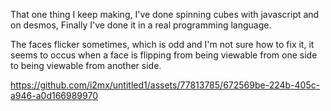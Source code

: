 That one thing I keep making, I've done spinning cubes with javascript and on desmos, Finally I've done it in a real programming language.

The faces flicker sometimes, which is odd and I'm not sure how to fix it, it seems to occus when a face is flipping from being viewable from one side to being viewable from another side.

https://github.com/i2mx/untitled1/assets/77813785/672569be-224b-405c-a946-a0d166989970

